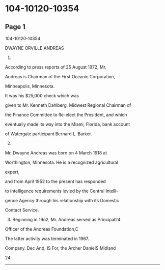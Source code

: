 # 104-10120-10354

## Page 1

104-10120-10354

DWAYNE ORVILLE ANDREAS

1.

According to press reports of 25 August 1972, Mr.

Andreas is Chairman of the First Oceanic Corporation,

Minneapolis, Minnesota.

It was his $25,000 check which was

given to Mr. Kenneth Dahlberg, Midwest Regional Chairman of

the Finance Committee to Re-elect the President, and which

eventually made its way into the Miami, Florida, bank account

of Watergate participant Bernard L. Barker.

2.

Mr. Dwayne Andreas was born on 4 March 1918 at

Worthington, Minnesota. He is a recognized agricultural

expert,

and from April 1952 to the present has responded

to intelligence requirements levied by the Central Intelli-

gence Agency through his relationship with its Domestic

Contact Service.

3. Beginning in 19ú2, Mr. Andreas served as Principal24

Officer of the Andreas Foundation,C

The latter activity was terminated in 1967.

Company. Dec And, IS For, the Archer DanielS Midland

24

---

